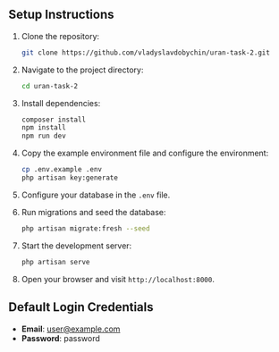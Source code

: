 ## Setup Instructions

1. Clone the repository:
   ```bash
   git clone https://github.com/vladyslavdobychin/uran-task-2.git
   ```

2. Navigate to the project directory:
   ```bash
   cd uran-task-2
   ```

3. Install dependencies:
   ```bash
   composer install
   npm install
   npm run dev
   ```

4. Copy the example environment file and configure the environment:
   ```bash
   cp .env.example .env
   php artisan key:generate
   ```

5. Configure your database in the `.env` file.

6. Run migrations and seed the database:
   ```bash
   php artisan migrate:fresh --seed
   ```

7. Start the development server:
   ```bash
   php artisan serve
   ```

8. Open your browser and visit `http://localhost:8000`.

## Default Login Credentials

- **Email**: user@example.com
- **Password**: password

